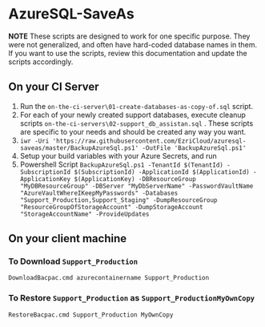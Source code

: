 
# AzureSQL-SaveAs

**NOTE** These scripts are designed to work for one specific purpose.  They were not generalized, and often have hard-coded database names in them.
If you want to use the scripts, review this documentation and update the scripts accordingly.


## On your CI Server
1. Run the `on-the-ci-server\01-create-databases-as-copy-of.sql` script.
1. For each of your newly created support databases, execute cleanup scripts `on-the-ci-servers\02-support_db_assistan.sql` . These scripts are specific to your needs and should be created any way you want.
1. `iwr -Uri 'https://raw.githubusercontent.com/EzriCloud/azuresql-saveas/master/BackupAzureSql.ps1' -OutFile 'BackupAzureSql.ps1'`
1. Setup your build variables with your Azure Secrets, and run 
1. Powershell Script `BackupAzureSql.ps1 -TenantId $(TenantId) -SubscriptionId $(SubscriptionId) -ApplicationId $(ApplicationId) -ApplicationKey $(ApplicationKey) -DBResourceGroup "MyDBResourceGroup" -DBServer "MyDbServerName" -PasswordVaultName "AzureVaultWhereIKeepMyPasswords" -Databases "Support_Production,Support_Staging" -DumpResourceGroup "ResourceGroupOfStorageAccount" -DumpStorageAccount "StorageAccountName" -ProvideUpdates`

## On your client machine

### To Download `Support_Production`
`DownloadBacpac.cmd azurecontainername Support_Production`

### To Restore `Support_Production` as `Support_ProductionMyOwnCopy`
`RestoreBacpac.cmd Support_Production MyOwnCopy`
